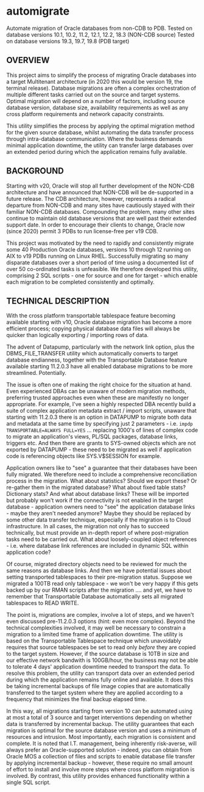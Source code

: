 # automigrate
Automate migration of Oracle databases from non-CDB to PDB.
Tested on database versions 10.1, 10.2, 11.2, 12.1, 12.2, 18.3 (NON-CDB source)
Tested on database versions 19.3, 19.7, 19.8 (PDB target)

OVERVIEW
--------
This project aims to simplify the process of migrating Oracle databases into a target Multitenant architecture (in 2020 this would be version 19, the terminal release).
Database migrations are often a complex orchestration of multiple different tasks carried out on the source and target systems. Optimal migration will depend on a number of factors, including source database version, database size,  availability requirements as well as any cross platform requirements and network capacity constraints.

This utility simplifies the process by applying the optimal migration method for the given source database, whilst automating the data transfer process through intra-database communication. Where the business demands minimal application downtime, the utility can transfer large databases over an extended period during which the application remains fully available.

BACKGROUND
----------
Starting with v20, Oracle will stop all further development of the NON-CDB architecture and have announced that NON-CDB will be de-supported in a future release. The CDB architecture, however, represents a radical departure from NON-CDB and many sites have cautiously stayed with their familiar NON-CDB databases. Compounding the problem, many other sites continue to maintain old database versions that are well past their extended support date. In order to encourage their clients to change, Oracle now (since 2020) permit 3 PDBs to run license-free per v19 CDB.

This project was motivated by the need to rapidly and consistently migrate some 40 Production Oracle databases, versions 10 through 12 running on AIX to v19 PDBs running on Linux RHEL. Successfully migrating so many disparate databases over a short period of time using a documented list of over 50 co-ordinated tasks is unfeasible. We therefore developed this utility, comprising 2 SQL scripts - one for source and one for target - which enable each migration to be completed consistently and optimally.

TECHNICAL DESCRIPTION
---------------------
With the cross platform transportable tablespace feature becoming available starting with v10, Oracle database migration has become a more efficient process; copying physical database data files will always be quicker than logically exporting / importing rows of data.

The advent of Datapump, particularly with the network link option, plus the DBMS_FILE_TRANSFER utility which automatically converts to target database endianness, together with the Transportable Database feature available starting 11.2.0.3 have all enabled database migrations to be more streamlined. Potentially.

The issue is often one of making the right choice for the situation at hand. Even experienced DBAs can be unaware of modern migration methods, preferring trusted approaches even when these are manifestly no longer appropriate. For example, I've seen a highly respected DBA recently build a suite of complex application metadata extract / import scripts, unaware that starting with 11.2.0.3 there is an option in DATAPUMP to migrate both data and metadata at the same time by specifying just 2 parameters - i.e. `impdp TRANSPORTABLE=ALWAYS FULL=YES` ... replacing 1000's of lines of complex code to migrate an application's views, PL/SQL packages, database links, triggers etc. And then there are grants to SYS-owned objects which are not exported by DATAPUMP - these need to be migrated as well if application code is referencing objects like SYS.V$SESSION for example.

Application owners like to "see" a guarantee that their databases have been fully migrated. We therefore need to include a comprehensive reconciliation process in the migration. What about statistics? Should we export these? Or re-gather them in the migrated database? What about fixed table stats? Dictionary stats? And what about database links? These will be imported but probably won't work if the connectivity is not enabled in the target database - application owners need to "see" the application database links - maybe they aren't needed anymore? Maybe they should be replaced by some other data transfer technique, especially if the migration is to Cloud infrastructure. In all cases, the migration not only has to succeed technically, but must provide an in-depth report of where post-migration tasks need to be carried out. What about loosely-coupled object references - i.e. where database link references are included in dynamic SQL within application code? 

Of course, migrated directory objects need to be reviewed for much the same reasons as database links. And then we have potential issues about setting transported tablespaces to their pre-migration status. Suppose we migrated a 100TB read only tablespace - we won't be very happy if this gets backed up by our RMAN scripts after the migration .... and yet, we have to remember that Transportable Database automatically sets all migrated tablespaces to READ WRITE.

The point is, migrations are complex, involve a lot of steps, and we haven't even discussed pre-11.2.0.3 options (hint: even more complex). Beyond the technical complexities involved, it may well be necessary to constrain a migration to a limited time frame of application downtime. The utility is based on the Transportable Tablespace technique which unavoidably requires that source tablespaces be set to read only *before* they are copied to the target system. However, if the source database is 10TB in size and our effective network bandwith is 100GB/hour, the business may not be able to tolerate 4 days' application downtime needed to transport the data. To resolve this problem, the utility can transport data over an extended period during which the application remains fully online and available. It does this be taking incremental backups of file image copies that are automatically transferred to the target system where they are applied according to a frequency that minimizes the final backup elapsed time.

In this way, all migrations starting from version 10 can be automated using at most a total of 3 source and target interventions depending on whether data is transferred by incremental backup. The utility guarantees that each migration is optimal for the source database version and uses a minimum of resources and intrusion. Most importantly, each migration is consistent and complete. It is noted that I.T. management, being inherently risk-averse, will always prefer an Oracle-supported solution - indeed, you can obtain from Oracle MOS a collection of files and scripts to enable database file transfer by applying incremental backup - however, these require no small amount of effort to install and involve more steps where cross platform migration is involved. By contrast, this utility provides enhanced functionality within a single SQL script.
